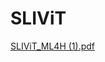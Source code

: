 # SLIViT
[SLIViT_ML4H (1).pdf](https://github.com/berkindurmus/SLIViT/files/10219820/SLIViT_ML4H.1.pdf)
